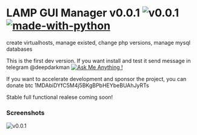 # LAMP GUI Manager v0.0.1 ![v0.0.1](https://img.shields.io/pypi/v/0.0.1) [![made-with-python](https://img.shields.io/badge/Made%20with-Python-1f425f.svg)](https://www.python.org/)
create virtualhosts, manage existed, change php versions, manage mysql databases

This is the first dev version.
If you want install and test it send message in telegram @deepdarkman [![Ask Me Anything !](https://img.shields.io/badge/Ask%20me-anything-1abc9c.svg)](https://GitHub.com/Naereen/ama)


If you want to accelerate development and sponsor the project, you can donate btc 1MDAbiDYfC5M4j5BKgBPbHEYbeBUAhJyRTs

Stable full functional realese coming soon!

### Screenshots
![v0.0.1](https://i.imgur.com/reOq1uE.png)

